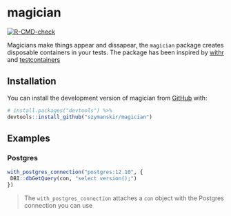 
<!-- README.md is generated from README.Rmd. Please edit that file -->

# magician

<!-- badges: start -->

[![R-CMD-check](https://github.com/szymanskir/magician/workflows/R-CMD-check/badge.svg)](https://github.com/szymanskir/magician/actions)
<!-- badges: end -->

Magicians make things appear and dissapear, the `magician` package
creates disposable containers in your tests. The package has been
inspired by [withr](https://withr.r-lib.org/) and
[testcontainers](https://www.testcontainers.org/)

## Installation

You can install the development version of magician from
[GitHub](https://github.com/) with:

``` r
# install.packages("devtools") %>% 
devtools::install_github("szymanskir/magician")
```

## Examples

### Postgres

``` r
with_postgres_connection("postgres:12.10", {
 DBI::dbGetQuery(con, "select version();")
})
```

> The `with_postgres_connection` attaches a `con` object with the
> Postgres connection you can use
